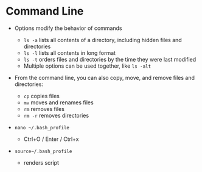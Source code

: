 # Command Line

- Options modify the behavior of commands
   - `ls -a` lists all contents of a directory, including hidden files and directories
   - `ls -l` lists all contents in long format
   - `ls -t` orders files and directories by the time they were last modified
   - Multiple options can be used together, like `ls -alt`

- From the command line, you can also copy, move, and remove files and directories:
   - `cp` copies files
   - `mv` moves and renames files
   - `rm` removes files
   - `rm -r` removes directories

- `nano ~/.bash_profile`
    - Ctrl+O / Enter / Ctrl+x
- `source~/.bash_profile`
   - renders script
   